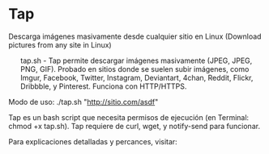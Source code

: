 # Tap
Descarga imágenes masivamente desde cualquier sitio en Linux (Download pictures from any site in Linux)

<il>
<ul>tap.sh - Tap permite descargar imágenes masivamente (JPEG, JPEG, PNG, GIF). Probado en sitios donde se suelen subir imágenes,  como Imgur, Facebook, Twitter, Instagram,
Deviantart, 4chan, Reddit, Flickr, Dribbble, y Pinterest. Funciona con HTTP/HTTPS.</ul>
</il>

Modo de uso: ./tap.sh "http://sitio.com/asdf"

Tap es un bash script que necesita permisos de ejecución (en Terminal: chmod +x tap.sh). Tap requiere de curl, wget, y notify-send para funcionar.

Para explicaciones detalladas y percances, visitar: 
